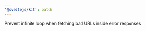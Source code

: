 ```yaml
---
'@sveltejs/kit': patch
---
```


Prevent infinite loop when fetching bad URLs inside error responses
